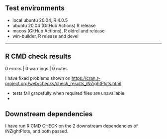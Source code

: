 ## Test environments
* local ubuntu 20.04, R 4.0.5
* ubuntu 20.04 (GitHub Actions) R release
* macos (GitHub Actions), R oldrel and release
* win-builder, R release and devel

****
## R CMD check results

0 errors | 0 warnings | 0 notes

I have fixed problems shown on https://cran.r-project.org/web/checks/check_results_iNZightPlots.html
* tests fail gracefully when required files are unavailable
* 

## Downstream dependencies

I have run R CMD CHECK on the 2 downstream dependencies of iNZightPlots, and both passed.
